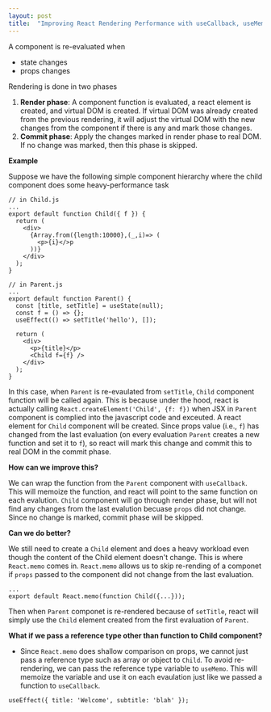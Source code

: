 ```yaml
---
layout: post
title:  "Improving React Rendering Performance with useCallback, useMemo and React.memo"
---
```


A component is re-evaluated when
  - state changes
  - props changes

Rendering is done in two phases
  1. **Render phase**: A component function is evaluated, a react element is created, and virtual DOM is created. If virtual DOM was already created from the previous rendering, it will adjust the virtual DOM with the new changes from the component if there is any and mark those changes.
  2. **Commit phase**: Apply the changes marked in render phase to real DOM. If no change was marked, then this phase is skipped. 


**Example**

Suppose we have the following simple component hierarchy where the child component does some heavy-performance task

```
// in Child.js
...
export default function Child({ f }) {
  return (
    <div>
      {Array.from({length:10000},(_,i)=> (
        <p>{i}</>p
      ))}
    </div>
  );
}

// in Parent.js
...
export default function Parent() {
  const [title, setTitle] = useState(null);
  const f = () => {};
  useEffect(() => setTitle('hello'), []);
  
  return (
    <div>
      <p>{title}</p>
      <Child f={f} />
    </div>
  );
}
```

In this case, when `Parent` is re-evaulated from `setTitle`, `Child` component function will be called again. This is because under the hood, react is actually calling `React.createElement('Child', {f: f})` when JSX in `Parent` component is complied into the javascript code and exceuted. A react element for `Child` component will be created. Since props value (i.e., `f`) has changed from the last evaluation (on every evaluation `Parent` creates a new function and set it to `f`), so react will mark this change and commit this to real DOM in the commit phase.

**How can we improve this?**

We can wrap the function from the `Parent` component with `useCallback`. This will memoize the function, and react will point to the same function on each evalution. `Child` component will go through render phase, but will not find any changes from the last evalution becuase `props` did not change. Since no change is marked, commit phase will be skipped.

**Can we do better?**

We still need to create a `Child` element and does a heavy workload even though the content of the Child element doesn't change. This is where `React.memo` comes in. `React.memo` allows us to skip re-rending of a componet if `props` passed to the component did not change from the last evaluation. 

```
...
export default React.memo(function Child({...}));
```

Then when `Parent` componet is re-rendered because of `setTitle`, react will simply use the `Child` element created from the first evaluation of `Parent`.

**What if we pass a reference type other than function to Child component?**
- Since `React.memo` does shallow comparison on props, we cannot just pass a reference type such as array or object to `Child`. To avoid re-rendering, we can pass the reference type variable to `useMemo`. This will memoize the variable and use it on each evaulation just like we passed a function to `useCallback`.

`useEffect({ title: 'Welcome', subtitle: 'blah' });`

